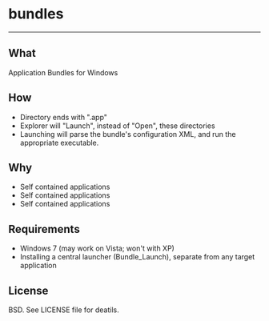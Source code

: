 bundles
=======
********************************************************************************************

What
-------------
Application Bundles for Windows

How
-------------
* Directory ends with ".app"
* Explorer will "Launch", instead of "Open", these directories
* Launching will parse the bundle's configuration XML, and run the appropriate executable.

Why
-------------
* Self contained applications
* Self contained applications
* Self contained applications

Requirements
-------------
* Windows 7 (may work on Vista; won't with XP)
* Installing a central launcher (Bundle_Launch), separate from any target application

License
-------------
BSD. See LICENSE file for deatils.
